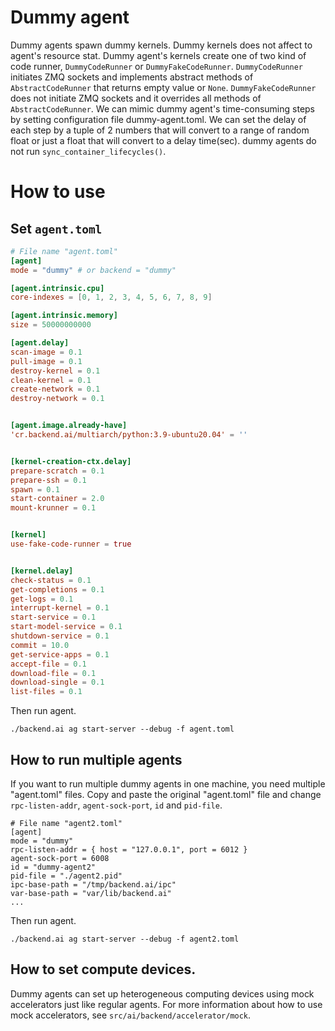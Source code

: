 # Dummy agent

Dummy agents spawn dummy kernels.
Dummy kernels does not affect to agent's resource stat.
Dummy agent's kernels create one of two kind of code runner, `DummyCodeRunner` or `DummyFakeCodeRunner`. `DummyCodeRunner` initiates ZMQ sockets and implements abstract methods of `AbstractCodeRunner` that returns empty value or `None`.
`DummyFakeCodeRunner` does not initiate ZMQ sockets and it overrides all methods of `AbstractCodeRunner`.
We can mimic dummy agent's time-consuming steps by setting configuration file dummy-agent.toml. We can set the delay of each step by a tuple of 2 numbers that will convert to a range of random float or just a float that will convert to a delay time(sec).
dummy agents do not run `sync_container_lifecycles()`.

# How to use
## Set `agent.toml`
```toml
# File name "agent.toml"
[agent]
mode = "dummy" # or backend = "dummy"

[agent.intrinsic.cpu]
core-indexes = [0, 1, 2, 3, 4, 5, 6, 7, 8, 9]

[agent.intrinsic.memory]
size = 50000000000

[agent.delay]
scan-image = 0.1
pull-image = 0.1
destroy-kernel = 0.1
clean-kernel = 0.1
create-network = 0.1
destroy-network = 0.1


[agent.image.already-have]
'cr.backend.ai/multiarch/python:3.9-ubuntu20.04' = ''


[kernel-creation-ctx.delay]
prepare-scratch = 0.1
prepare-ssh = 0.1
spawn = 0.1
start-container = 2.0
mount-krunner = 0.1


[kernel]
use-fake-code-runner = true


[kernel.delay]
check-status = 0.1
get-completions = 0.1
get-logs = 0.1
interrupt-kernel = 0.1
start-service = 0.1
start-model-service = 0.1
shutdown-service = 0.1
commit = 10.0
get-service-apps = 0.1
accept-file = 0.1
download-file = 0.1
download-single = 0.1
list-files = 0.1
```

Then run agent.
```
./backend.ai ag start-server --debug -f agent.toml
```

## How to run multiple agents
If you want to run multiple dummy agents in one machine, you need multiple "agent.toml" files. Copy and paste the original "agent.toml" file and change `rpc-listen-addr`, `agent-sock-port`, `id` and `pid-file`.

```
# File name "agent2.toml"
[agent]
mode = "dummy"
rpc-listen-addr = { host = "127.0.0.1", port = 6012 }
agent-sock-port = 6008
id = "dummy-agent2"
pid-file = "./agent2.pid"
ipc-base-path = "/tmp/backend.ai/ipc"
var-base-path = "var/lib/backend.ai"
...
```
Then run agent.
```
./backend.ai ag start-server --debug -f agent2.toml
```

## How to set compute devices.
Dummy agents can set up heterogeneous computing devices using mock accelerators just like regular agents. For more information about how to use mock accelerators, see `src/ai/backend/accelerator/mock`.